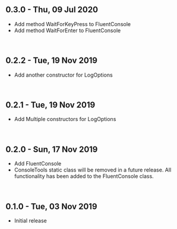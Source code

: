 ## 0.3.0 - Thu, 09 Jul 2020

- Add method WaitForKeyPress to FluentConsole
- Add method WaitForEnter to FluentConsole

<br>

## 0.2.2 - Tue, 19 Nov 2019

- Add another constructor for LogOptions

<br>

## 0.2.1 - Tue, 19 Nov 2019

- Add Multiple constructors for LogOptions

<br>

## 0.2.0 - Sun, 17 Nov 2019

- Add FluentConsole
- ConsoleTools static class will be removed in a future release. All functionality has been added to the FluentConsole class.

<br>

## 0.1.0 - Tue, 03 Nov 2019

- Initial release

<br>
